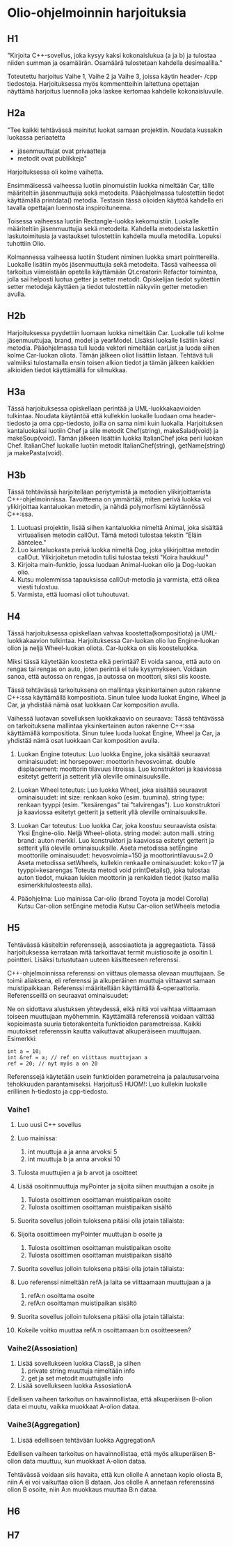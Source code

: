 # Olio-ohjelmoinnin harjoituksia

## H1

"Kirjoita C++-sovellus, joka kysyy kaksi kokonaislukua (a ja b) ja tulostaa niiden summan ja osamäärän. Osamäärä tulostetaan kahdella desimaalilla."

Toteutettu harjoitus Vaihe 1, Vaihe 2 ja Vaihe 3, joissa käytin header- /cpp tiedostoja.
Harjoituksessa myös kommentteihin laitettuna opettajan näyttämä harjoitus luennolla joka laskee kertomaa kahdelle kokonaisluvulle. 

## H2a

"Tee kaikki tehtävässä mainitut luokat samaan projektiin. Noudata kussakin luokassa periaatetta
<ul>
<li>jäsenmuuttujat ovat privaatteja</li>
<li>metodit ovat publikkeja"</li>
</ul>

Harjoituksessa oli kolme vaihetta.

Ensimmäisessä vaiheessa luotiin pinomuistiin luokka nimeltään Car, tälle määriteltiin jäsenmuuttujia sekä metodeita.
Pääohjelmassa tulostettiin tiedot käyttämällä printdata() metodia.
Testasin tässä olioiden käyttöä kahdella eri tavalla opettajan luennosta inspiroituneena.

Toisessa vaiheessa luotiin Rectangle-luokka kekomuistiin. Luokalle määriteltiin jäsenmuuttujia sekä metodeita.
Kahdellla metodeista laskettiin laskutoimitusia ja vastaukset tulostettiin kahdella muulla metodilla. Lopuksi tuhottiin Olio.

Kolmannessa vaiheessa luotiin Student niminen luokka smart pointtereilla. Luokalle lisätiin myös jäsenmuuttujia sekä metodeita. 
Tässä vaiheessa oli tarkoitus viimeistään opetella käyttämään Qt.creatorin Refactor toimintoa, jolla sai helposti luotua getter ja setter metodit.
Opiskelijan tiedot syötettiin setter metodeja käyttäen ja tiedot tulostettiin näkyviin getter metodien avulla. 


## H2b

Harjoituksessa pyydettiin luomaan luokka nimeltään Car.
Luokalle tuli kolme jäsenmuuttujaa, brand, model ja yearModel. Lisäksi luokalle lisätiin kaksi metodia.
Pääohjelmassa tuli luoda vektori nimeltään carList ja luoda siihen kolme Car-luokan oliota. Tämän jälkeen oliot lisättiin listaan.
Tehtävä tuli valmiiksi tulostamalla ensin toisen alkion tiedot ja tämän jälkeen kaikkien alkioiden tiedot käyttämällä for silmukkaa. 

## H3a

Tässä harjoituksessa opiskellaan perintää ja UML-luokkakaavioiden tulkintaa.
Noudata käytäntöä että kullekkin luokalle luodaan oma header-tiedosto ja oma cpp-tiedosto, joilla on sama nimi kuin luokalla.
Harjoituksen kantaluokaksi luotiin Chef ja sille metodit Chef(string), makeSalad(void) ja makeSoup(void).
Tämän jälkeen lisättiin luokka ItalianChef joka perii luokan Chef.
ItalianChef luokalle luotiin metodit ItalianChef(string), getName(string) ja makePasta(void).

## H3b

Tässä tehtävässä harjoitellaan periytymistä ja metodien ylikirjoittamista C++-ohjelmoinnissa.
Tavoitteena on ymmärtää, miten perivä luokka voi ylikirjoittaa kantaluokan metodin, ja nähdä polymorfismi käytännössä C++:ssa.

1. Luotuasi projektin, lisää siihen kantaluokka nimeltä Animal, joka sisältää virtuaalisen metodin callOut. Tämä metodi tulostaa tekstin "Eläin ääntelee."
2. Luo kantaluokasta perivä luokka nimeltä Dog, joka ylikirjoittaa metodin callOut. Ylikirjoitetun metodin tulisi tulostaa teksti "Koira haukkuu!"
3. Kirjoita main-funktio, jossa luodaan Animal-luokan olio ja Dog-luokan olio.
4. Kutsu molemmissa tapauksissa callOut-metodia ja varmista, että oikea viesti tulostuu.
5. Varmista, että luomasi oliot tuhoutuvat.

## H4

Tässä harjoituksessa opiskellaan vahvaa koostetta(kompositiota) ja UML-luokkakaavion tulkintaa. Harjoituksessa Car-luokan olio luo Engine-luokan olion ja neljä Wheel-luokan oliota. Car-luokka on siis koosteluokka.

Miksi tässä käytetään koostetta eikä perintää?
Ei voida sanoa, että auto on rengas tai rengas on auto, joten perintä ei tule kysymykseen.
Voidaan sanoa, että autossa on rengas, ja autossa on moottori, siksi siis kooste.

Tässä tehtävässä tarkoituksena on mallintaa yksinkertainen auton rakenne C++:ssa käyttämällä kompositiota. Sinun tulee luoda luokat Engine, Wheel ja Car, ja yhdistää nämä osat luokkaan Car komposition avulla.

Vaihessä luotavan sovelluksen luokkakaavio on seuraava:
Tässä tehtävässä on tarkoituksena mallintaa yksinkertainen auton rakenne C++:ssa käyttämällä kompositiota. Sinun tulee luoda luokat Engine, Wheel ja Car,
ja yhdistää nämä osat luokkaan Car komposition avulla.

1. Luokan Engine toteutus:
Luo luokka Engine, joka sisältää seuraavat ominaisuudet:
int horsepower: moottorin hevosvoimat.
double displacement: moottorin tilavuus litroissa.
Luo konstruktori ja kaaviossa esitetyt getterit ja setterit yllä oleville ominaisuuksille.

2. Luokan Wheel toteutus:
Luo luokka Wheel, joka sisältää seuraavat ominaisuudet:
int size: renkaan koko (esim. tuumina).
string type: renkaan tyyppi (esim. "kesärengas" tai "talvirengas").
Luo konstruktori ja kaaviossa esitetyt getterit ja setterit yllä oleville ominaisuuksille.

3. Luokan Car toteutus:
Luo luokka Car, joka koostuu seuraavista osista:
Yksi Engine-olio.
Neljä Wheel-oliota.
string model: auton malli.
string brand: auton merkki.
Luo konstruktori ja kaaviossa esitetyt getterit ja setterit yllä oleville ominaisuuksille.
Aseta metodissa setEngine moottorille ominaisuudet: hevosvoimia=150 ja moottorintilavuus=2.0
Aseta metodissa setWheels, kullekin renkaalle ominaisuudet: koko=17 ja tyyppi=kesarengas
Toteuta metodi void printDetails(), joka tulostaa auton tiedot, mukaan lukien moottorin ja renkaiden tiedot (katso mallia esimerkkitulosteesta alla).

4. Pääohjelma:
Luo mainissa
Car-olio (brand Toyota ja model Corolla)
Kutsu Car-olion setEngine metodia
Kutsu Car-olion setWheels metodia


## H5

Tehtävässä käsiteltiin referenssejä, assosiaatiota ja aggregaatiota. 
Tässä harjoituksessa kerrataan mitä tarkoittavat termit muistiosoite ja osoitin l. pointteri. Lisäksi tutustutaan uuteen käsitteeseen referenssi.

C++-ohjelmoinnissa referenssi on viittaus olemassa olevaan muuttujaan. Se toimii aliaksena, eli referenssi ja alkuperäinen muuttuja viittaavat samaan muistipaikkaan. Referenssi määritellään käyttämällä &-operaattoria. Referensseillä on seuraavat ominaisuudet:

Ne on sidottava alustuksen yhteydessä, eikä niitä voi vaihtaa viittaamaan toiseen muuttujaan myöhemmin.
Käyttämällä referenssiä voidaan välttää kopioimasta suuria tietorakenteita funktioiden parametreissa.
Kaikki muutokset referenssin kautta vaikuttavat alkuperäiseen muuttujaan.
Esimerkki:
 
    int a = 10; 
    int &ref = a; // ref on viittaus muuttujaan a 
    ref = 20; // nyt myös a on 20 

Referenssejä käytetään usein funktioiden parametreina ja palautusarvoina tehokkuuden parantamiseksi.
Harjoitus5
HUOM!: Luo kullekin luokalle erillinen h-tiedosto ja cpp-tiedosto.

### Vaihe1
1. Luo uusi C++ sovellus
2. Luo mainissa:
    1. int muuttuja a ja anna arvoksi 5
    2. int muuttuja b ja anna arvoksi 10
3. Tulosta muuttujien a ja b arvot ja osoitteet


4. Lisää osoitinmuuttuja myPointer ja sijoita siihen muuttujan a osoite ja
    1. Tulosta osoittimen osoittaman muistipaikan osoite
    2. Tulosta osoittimen osoittaman muistipaikan sisältö
5. Suorita sovellus jolloin tuloksena pitäisi olla jotain tällaista:

6. Sijoita osoittimeen myPointer muuttujan b osoite ja
    1. Tulosta osoittimen osoittaman muistipaikan osoite
    2. Tulosta osoittimen osoittaman muistipaikan sisältö
7. Suorita sovellus jolloin tuloksena pitäisi olla jotain tällaista:

8. Luo referenssi nimeltään refA ja laita se viittaamaan muuttujaan a ja
    1. refA:n osoittama osoite
    2. refA:n osoittaman muistipaikan sisältö
9. Suorita sovellus jolloin tuloksena pitäisi olla jotain tällaista:
  

10. Kokeile voitko muuttaa refA:n osoittamaan b:n osoitteeseen?

### Vaihe2(Assosiation)

1. Lisää sovellukseen luokka ClassB, ja siihen
    1. private string muuttuja nimeltään info
    2. get ja set metodit muuttujalle info
2. Lisää sovellukseen luokka AssosiationA

Edellisen vaiheen tarkoitus on havainnollistaa, että alkuperäisen B-olion data ei muutu, vaikka muokkaat A-olion dataa.

### Vaihe3(Aggregation)

1. Lisää edelliseen tehtävään luokka AggregationA

Edellisen vaiheen tarkoitus on havainnollistaa, että myös alkuperäisen B-olion data muuttuu, kun muokkaat A-olion dataa.

Tehtävässä voidaan siis havaita, että kun oliolle A annetaan kopio oliosta B, niin A ei voi vaikuttaa olion B dataan.
Jos oliolle A annetaan referenssinä olion B osoite, niin A:n muokkaus muuttaa B:n dataa.

## H6

## H7